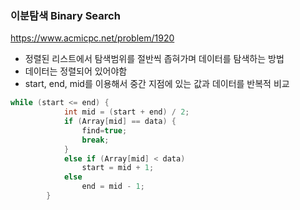 ### 이분탐색 Binary Search

https://www.acmicpc.net/problem/1920

- 정렬된 리스트에서 탐색범위를 절반씩 좁혀가며 데이터를 탐색하는 방법
- 데이터는 정렬되어 있어야함
- start, end, mid를 이용해서 중간 지점에 있는 값과 데이터를 반복적 비교

```c++
while (start <= end) {
			int mid = (start + end) / 2;
			if (Array[mid] == data) {
				find=true;
				break;
			}
			else if (Array[mid] < data)
				start = mid + 1;
			else
				end = mid - 1;
		}
```

